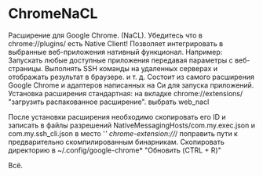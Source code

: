 # ChromeNaCL
Расширение для Google Chrome. (NaCL).
Убедитесь что в chrome://plugins/ есть Native Client!
Позволяет интегрировать в выбранные веб-приложения нативный функционал.
Например:
Запускать любые доступные приложения передавая параметры с веб-страницы.
Выполнять SSH команды на удаленных серверах и отображать результат в браузере.
и т. д.
Состоит из самого расширения Google Chrome и адаптеров написанных на Си для запуска приложений.
Установка расширения стандартная:
на вкладке chrome://extensions/ "загрузить распакованное расширение".
выбрать web_nacl

После установки расширения необходимо скопировать его ID и записать в файлы разрешений
NativeMessagingHosts/com.my.exec.json и com.my.ssh_cli.json в место '*'
chrome-extension://*/
поправить пути к предварительно скомпилированным бинарникам.
Скопировать директорию в ~/.config/google-chrome*
"Обновить (CTRL + R)"

Всё.

